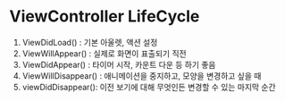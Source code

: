 # ViewController LifeCycle

1. ViewDidLoad() : 기본 아울렛, 액션 설정 
2. ViewWillAppear() : 실제로 화면이 표출되기 직전 
3. ViewDidAppear() : 타이머 시작, 카운트 다운 등 하기 좋음 
4. ViewWillDisappear() : 애니메이션을 중지하고, 모양을 변경하고 싶을 때 
5. viewDidDisappear(): 이전 보기에 대해 무엇인든 변경할 수 있는 마지막 순간 

